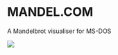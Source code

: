 # MANDEL.COM

A Mandelbrot visualiser for MS-DOS

![](https://charlie.su/screen_shot_2018_11_22_at_22.34.57-e23f16dee795c4.png)
